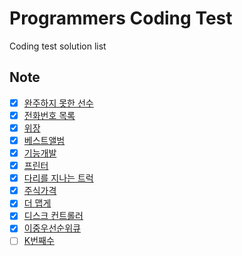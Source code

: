 # Programmers Coding Test

Coding test solution list

## Note

-   [x] [완주하지 못한 선수](https://programmers.co.kr/learn/courses/30/lessons/42576)
-   [x] [전화번호 목록](https://programmers.co.kr/learn/courses/30/lessons/42577)
-   [x] [위장](https://programmers.co.kr/learn/courses/30/lessons/42578)
-   [x] [베스트앨범](https://programmers.co.kr/learn/courses/30/lessons/42579)
-   [x] [기능개발](https://programmers.co.kr/learn/courses/30/lessons/42586)
-   [x] [프린터](https://programmers.co.kr/learn/courses/30/lessons/42587)
-   [x] [다리를 지나는 트럭](https://programmers.co.kr/learn/courses/30/lessons/42583)
-   [x] [주식가격](https://programmers.co.kr/learn/courses/30/lessons/42584)
-   [x] [더 맵게](https://programmers.co.kr/learn/courses/30/lessons/42626)
-   [x] [디스크 컨트롤러](https://programmers.co.kr/learn/courses/30/lessons/42627)
-   [x] [이중우선순위큐](https://programmers.co.kr/learn/courses/30/lessons/42628)
-   [ ] [K번째수](https://programmers.co.kr/learn/courses/30/lessons/42748)

